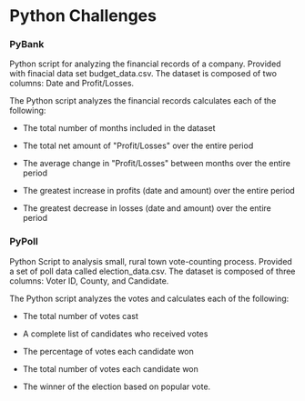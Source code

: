 # Python Challenges

### PyBank

Python script for analyzing the financial records of a company. Provided with finacial data set budget_data.csv. The dataset is composed of two columns: Date and Profit/Losses.

The Python script analyzes the financial records calculates each of the following:

- The total number of months included in the dataset

- The total net amount of "Profit/Losses" over the entire period

- The average change in "Profit/Losses" between months over the entire period

- The greatest increase in profits (date and amount) over the entire period

- The greatest decrease in losses (date and amount) over the entire period

### PyPoll
Python Script to analysis small, rural town vote-counting process. Provided a set of poll data called election_data.csv. The dataset is composed of three columns: Voter ID, County, and Candidate.

The Python script analyzes the votes and calculates each of the following:

- The total number of votes cast

- A complete list of candidates who received votes

- The percentage of votes each candidate won

- The total number of votes each candidate won

- The winner of the election based on popular vote.
